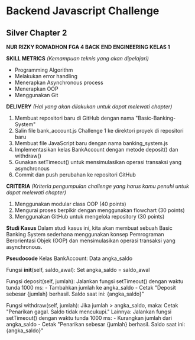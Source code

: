 # Backend Javascript Challenge
## Silver Chapter 2

**NUR RIZKY ROMADHON**
**FGA 4 BACK END ENGINEERING KELAS 1**

**SKILL METRICS**
*(Kemampuan teknis yang akan dipelajari)*
* Programming Algorithm
* Melakukan error handling
* Menerapkan Asynchronous process
* Menerapkan OOP
* Menggunakan Git

**DELIVERY**
*(Hal yang akan dilakukan untuk dapat melewati chapter)*
1. Membuat repositori baru di GitHub dengan nama "Basic-Banking-System"
2. Salin file bank_account.js Challenge 1 ke direktori proyek di repositori baru
3. Membuat file JavaScript baru dengan nama banking_system.js
4. Implementasikan kelas BankAccount dengan metode deposit() dan withdraw()
5. Gunakan setTimeout() untuk mensimulasikan operasi transaksi yang asynchronous
6. Commit dan push perubahan ke repositori GitHub

**CRITERIA**
*(Kriteria pengumpulan challenge yang harus kamu penuhi untuk dapat melewati chapter)*
1. Menggunakan modular class OOP (40 points)
2. Mengurai proses berpikir dengan menggunakan flowchart (30 points)
3. Menggunakan GitHub untuk mengelola repository (30 points)


**Studi Kasus**
Dalam studi kasus ini, kita akan membuat sebuah Basic Banking System sederhana menggunakan konsep Pemrograman Berorientasi Objek (OOP) dan mensimulasikan operasi transaksi yang asynchronous.


**Pseudocode**
Kelas BankAccount:
  Data angka_saldo

  Fungsi **init**(self, saldo_awal):
    Set angka_saldo = saldo_awal

  Fungsi deposit(self, jumlah):
    Jalankan fungsi setTimeout() dengan waktu tunda 1000 ms:
      - Tambahkan jumlah ke angka_saldo
      - Cetak "Deposit sebesar {jumlah} berhasil. Saldo saat ini: {angka_saldo}"

  Fungsi withdraw(self, jumlah):
    Jika jumlah > angka_saldo, maka:
      Cetak "Penarikan gagal. Saldo tidak mencukupi."
    Lainnya:
      Jalankan fungsi setTimeout() dengan waktu tunda 1000 ms:
        - Kurangkan jumlah dari angka_saldo
        - Cetak "Penarikan sebesar {jumlah} berhasil. Saldo saat ini: {angka_saldo}"
